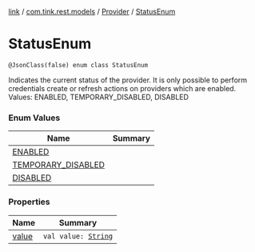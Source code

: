 [link](../../../index.md) / [com.tink.rest.models](../../index.md) / [Provider](../index.md) / [StatusEnum](./index.md)

# StatusEnum

`@JsonClass(false) enum class StatusEnum`

Indicates the current status of the provider. It is only possible to perform credentials create or refresh actions on providers which are enabled.
Values: ENABLED, TEMPORARY_DISABLED, DISABLED

### Enum Values

| Name | Summary |
|---|---|
| [ENABLED](-e-n-a-b-l-e-d.md) |  |
| [TEMPORARY_DISABLED](-t-e-m-p-o-r-a-r-y_-d-i-s-a-b-l-e-d.md) |  |
| [DISABLED](-d-i-s-a-b-l-e-d.md) |  |

### Properties

| Name | Summary |
|---|---|
| [value](value.md) | `val value: `[`String`](https://kotlinlang.org/api/latest/jvm/stdlib/kotlin/-string/index.html) |
